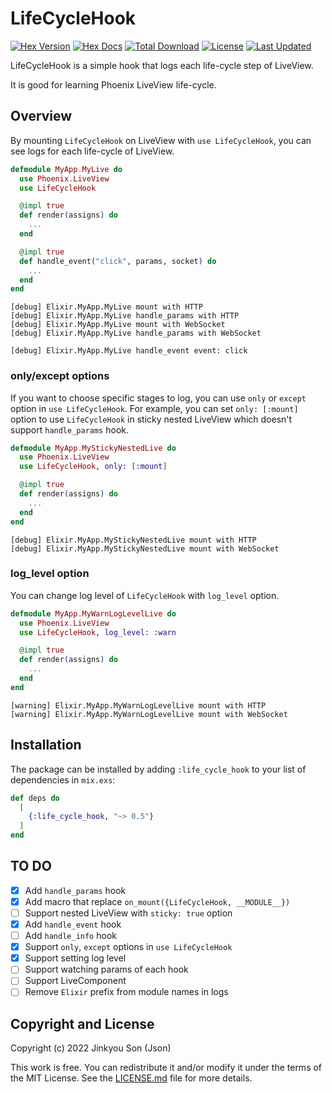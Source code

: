 # LifeCycleHook

[![Hex Version](https://img.shields.io/hexpm/v/life_cycle_hook.svg)](https://hex.pm/packages/life_cycle_hook)
[![Hex Docs](https://img.shields.io/badge/hex-docs-lightgreen.svg)](https://hexdocs.pm/life_cycle_hook/)
[![Total Download](https://img.shields.io/hexpm/dt/life_cycle_hook.svg)](https://hex.pm/packages/life_cycle_hook)
[![License](https://img.shields.io/hexpm/l/life_cycle_hook.svg)](https://github.com/nallwhy/life_cycle_hook/blob/master/LICENSE.md)
[![Last Updated](https://img.shields.io/github/last-commit/nallwhy/life_cycle_hook.svg)](https://github.com/nallwhy/life_cycle_hook/commits/main)

<!-- MDOC !-->

LifeCycleHook is a simple hook that logs each life-cycle step of LiveView.

It is good for learning Phoenix LiveView life-cycle.

## Overview

By mounting `LifeCycleHook` on LiveView with `use LifeCycleHook`, you can see logs for each life-cycle of LiveView.

```elixir
defmodule MyApp.MyLive do
  use Phoenix.LiveView
  use LifeCycleHook

  @impl true
  def render(assigns) do
    ...
  end

  @impl true
  def handle_event("click", params, socket) do
    ...
  end
end
```

```
[debug] Elixir.MyApp.MyLive mount with HTTP
[debug] Elixir.MyApp.MyLive handle_params with HTTP
[debug] Elixir.MyApp.MyLive mount with WebSocket
[debug] Elixir.MyApp.MyLive handle_params with WebSocket

[debug] Elixir.MyApp.MyLive handle_event event: click
```

### only/except options

If you want to choose specific stages to log, you can use `only` or `except` option in `use LifeCycleHook`.
For example, you can set `only: [:mount]` option to use `LifeCycleHook` in sticky nested LiveView which doesn't support `handle_params` hook.

```elixir
defmodule MyApp.MyStickyNestedLive do
  use Phoenix.LiveView
  use LifeCycleHook, only: [:mount]

  @impl true
  def render(assigns) do
    ...
  end
end
```

```
[debug] Elixir.MyApp.MyStickyNestedLive mount with HTTP
[debug] Elixir.MyApp.MyStickyNestedLive mount with WebSocket
```

### log_level option

You can change log level of `LifeCycleHook` with `log_level` option.

```elixir
defmodule MyApp.MyWarnLogLevelLive do
  use Phoenix.LiveView
  use LifeCycleHook, log_level: :warn

  @impl true
  def render(assigns) do
    ...
  end
end
```

```
[warning] Elixir.MyApp.MyWarnLogLevelLive mount with HTTP
[warning] Elixir.MyApp.MyWarnLogLevelLive mount with WebSocket
```

## Installation

The package can be installed by adding `:life_cycle_hook` to your list of
dependencies in `mix.exs`:

```elixir
def deps do
  [
    {:life_cycle_hook, "~> 0.5"}
  ]
end
```
<!-- MDOC !-->

## TO DO

- [x] Add `handle_params` hook
- [x] Add macro that replace `on_mount({LifeCycleHook, __MODULE__})`
- [ ] Support nested LiveView with `sticky: true` option
- [x] Add `handle_event` hook
- [ ] Add `handle_info` hook
- [x] Support `only`, `except` options in `use LifeCycleHook`
- [x] Support setting log level
- [ ] Support watching params of each hook
- [ ] Support LiveComponent
- [ ] Remove `Elixir` prefix from module names in logs

## Copyright and License

Copyright (c) 2022 Jinkyou Son (Json)

This work is free. You can redistribute it and/or modify it under the
terms of the MIT License. See the [LICENSE.md](./LICENSE.md) file for more details.
